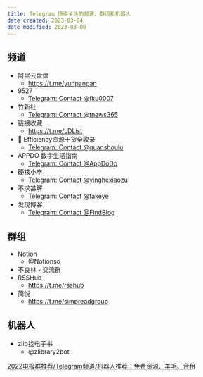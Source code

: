 ```yaml
---
title: Telegram 值得关注的频道、群组和机器人
date created: 2023-03-04
date modified: 2023-03-08
---
```


## 频道

- 阿里云盘盘
	- https://t.me/yunpanpan
- 9527
	- [Telegram: Contact @fku0007](https://t.me/fku0007)
- 竹新社
	- [Telegram: Contact @tnews365](https://t.me/tnews365)
- 链接收藏
	- https://t.me/LDList
- 🎉 Efficiency资源干货全收录
	- [Telegram: Contact @quanshoulu](https://t.me/quanshoulu)
- APPDO 数字生活指南
	- [Telegram: Contact @AppDoDo](https://t.me/AppDoDo)
- 硬核小卒
	- [Telegram: Contact @yinghexiaozu](https://t.me/yinghexiaozu)
- 不求甚解
	- [Telegram: Contact @fakeye](https://t.me/fakeye)
- 发现博客
	- [Telegram: Contact @FindBlog](https://t.me/FindBlog)

## 群组

- Notion
	- @Notionso
- 不良林 - 交流群
- RSSHub
	- https://t.me/rsshub
- 简悦
	- https://t.me/simpreadgroup

## 机器人

- zlib找电子书
	- @zlibrary2bot

[2022电报群推荐/Telegram频道/机器人推荐：免费资源、羊毛、合租](https://pandavpnpro.com/blog/zh-cn/telegram-group-channel-bot)
